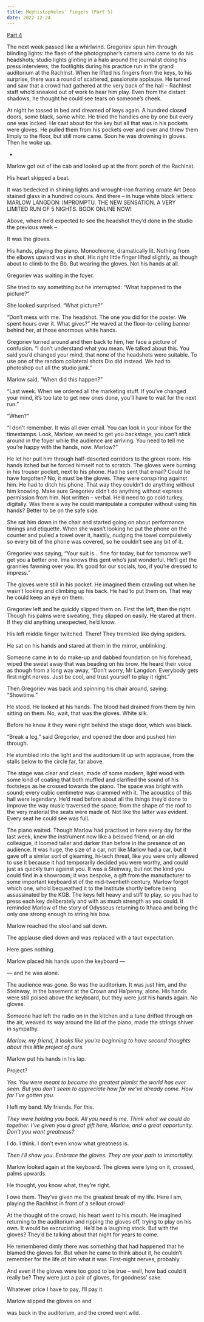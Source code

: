 ```yaml
---
title: Mephistopheles' Fingers (Part 5)
date: 2022-12-24
---
```


<a href="./mephistopheles-fingers-4">Part 4</a>

The next week passed like a whirlwind. Gregoriev spun him through blinding lights: the flash of the photographer’s camera who came to do his headshots; studio lights glinting in a halo around the journalist doing his press interviews; the footlights during his practice run in the grand auditorium at the RachInst. When he lifted his fingers from the keys, to his surprise, there was a round of scattered, passionate applause. He turned and saw that a crowd had gathered at the very back of the hall – RachInst staff who’d sneaked out of work to hear him play. Even from the distant shadows, he thought he could see tears on someone’s cheek.

At night he tossed in bed and dreamed of keys again. A hundred closed doors, some black, some white. He tried the handles one by one but every one was locked. He cast about for the key but all that was in his pockets were gloves. He pulled them from his pockets over and over and threw them limply to the floor, but still more came. Soon he was drowning in gloves. Then he woke up.

*

Marlow got out of the cab and looked up at the front porch of the RachInst.

His heart skipped a beat.

It was bedecked in shining lights and wrought-iron framing ornate Art Deco stained glass in a hundred colours. And there – in huge white block letters: MARLOW LANGDON: IMPROMPTU. THE NEW SENSATION. A VERY LIMITED RUN OF 5 NIGHTS. BOOK ONLINE NOW!

Above, where he’d expected to see the headshot they’d done in the studio the previous week –

It was the gloves.

His hands, playing the piano. Monochrome, dramatically lit. Nothing from the elbows upward was in shot. His right little finger lifted slightly, as though about to climb to the Bb. But wearing the gloves. Not his hands at all.

 Gregoriev was waiting in the foyer.

She tried to say something but he interrupted: “What happened to the picture?”

She looked surprised. “What picture?”

“Don’t mess with me. The headshot. The one you did for the poster. We spent hours over it. What gives?” He waved at the floor-to-ceiling banner behind her, at those enormous white hands.

Gregoriev turned around and then back to him, her face a picture of confusion. “I don’t understand what you mean. We talked about this. You said you’d changed your mind, that none of the headshots were suitable. To use one of the random collateral shots Dio did instead. We had to photoshop out all the studio junk.”

Marlow said, “When did this happen?”

“Last week. When we ordered all the marketing stuff. If you’ve changed your mind, it’s too late to get new ones done, you’ll have to wait for the next run.”

“When?”

“I don’t remember. It was all over email. You can look in your inbox for the timestamps. Look, Marlow, we need to get you backstage, you can’t stick around in the foyer while the audience are arriving. You need to tell me you’re happy with the hands, now. Marlow?”

He let her pull him through half-deserted corridors to the green room. His hands itched but he forced himself not to scratch. The gloves were burning in his trouser pocket, next to his phone. Had he sent that email? Could he have forgotten? No, it must be the gloves. They were conspiring against him. He had to ditch his phone. That way they couldn’t do anything without him knowing. Make sure Gregoriev didn’t do anything without express permission from him. Not written – verbal. He’d need to go cold turkey, digitally. Was there a way he could manipulate a computer without using his hands? Better to be on the safe side.

She sat him down in the chair and started going on about performance timings and etiquette. When she wasn’t looking he put the phone on the counter and pulled a towel over it, hastily, nudging the towel compulsively so every bit of the phone was covered, so he couldn’t see any bit of it.

Gregoriev was saying, “Your suit is... fine for today, but for tomorrow we’ll get you a better one. Ima knows this gent who’s just wonderful. He’ll get the grannies fawning over you. It’s good for our socials, too, if you’re dressed to impress.”

The gloves were still in his pocket. He imagined them crawling out when he wasn’t looking and climbing up his back. He had to put them on. That way he could keep an eye on them.

Gregoriev left and he quickly slipped them on. First the left, then the right. Though his palms were sweating, they slipped on easily. He stared at them. If they did anything unexpected, he’d know.

His left middle finger twitched. There! They trembled like dying spiders.

He sat on his hands and stared at them in the mirror, unblinking.

Someone came in to do make-up and dabbed foundation on his forehead, wiped the sweat away that was beading on his brow. He heard their voice as though from a long way away, “Don’t worry, Mr Langdon. Everybody gets first night nerves. Just be cool, and trust yourself to play it right.”

Then Gregoriev was back and spinning his chair around, saying: “Showtime.”

He stood. He looked at his hands. The blood had drained from them by him sitting on them. No, wait, that was the gloves. White silk.

Before he knew it they were right behind the stage door, which was black.

“Break a leg,” said Gregoriev, and opened the door and pushed him through.

He stumbled into the light and the auditorium lit up with applause, from the stalls below to the circle far, far above.

The stage was clear and clean, made of some modern, light wood with some kind of coating that both muffled and clarified the sound of his footsteps as he crossed towards the piano. The space was bright with sound; every cubic centimetre was crammed with it. The acoustics of this hall were legendary. He’d read before about all the things they’d done to improve the way music traversed the space; from the shape of the roof to the very material the seats were made of. Not like the latter was evident. Every seat he could see was full.

The piano waited. Though Marlow had practised in here every day for the last week, knew the instrument now like a beloved friend, or an old colleague, it loomed taller and darker than before in the presence of an audience. It was huge, the size of a car, not like Marlow had a car, but it gave off a similar sort of gleaming, hi-tech threat, like you were only allowed to use it because it had temporarily decided you were worthy, and could just as quickly turn against you. It was a Steinway, but not the kind you could find in a showroom; it was bespoke, a gift from the manufacturer to some important keyboardist of the mid-twentieth century, Marlow forgot which one, who’d bequeathed it to the Institute shortly before being assassinated by the KGB. The keys felt heavy and stiff to play, so you had to press each key deliberately and with as much strength as you could. It reminded Marlow of the story of Odysseus returning to Ithaca and being the only one strong enough to string his bow.

Marlow reached the stool and sat down.

The applause died down and was replaced with a taut expectation.

Here goes nothing.

Marlow placed his hands upon the keyboard &mdash;

&mdash; and he was alone.

The audience was gone. So was the auditorium. It was just him, and the Steinway, in the basement at the Crown and Ha’penny, alone. His hands were still poised above the keyboard, but they were just his hands again. No gloves.

Someone had left the radio on in the kitchen and a tune drifted through on the air, weaved its way around the lid of the piano, made the strings shiver in sympathy.

_Marlow, my friend, it looks like you’re beginning to have second thoughts about this little project of ours._

Marlow put his hands in his lap.

Project?

_Yes. You were meant to become the greatest pianist the world has ever seen. But you don’t seem to appreciate how far we’ve already come. How far I’ve gotten you._

I left my band. My friends. For this.

_They were holding you back. All you need is me. Think what we could do together. I’ve given you a great gift here, Marlow, and a great opportunity. Don’t you want greatness?_

I do. I think. I don’t even know what greatness is.

_Then I’ll show you. Embrace the gloves. They are your path to immortality._

Marlow looked again at the keyboard. The gloves were lying on it, crossed, palms upwards.

He thought, you know what, they’re right.

I owe them. They’ve given me the greatest break of my life. Here I am, playing the RachInst in front of a sellout crowd!

At the thought of the crowd, his heart went to his mouth. He imagined returning to the auditorium and ripping the gloves off, trying to play on his own. It would be excruciating. He’d be a laughing stock. But with the gloves? They’d be talking about that night for years to come.

He remembered dimly there was something that had happened that he blamed the gloves for. But when he came to think about it, he couldn’t remember for the life of him what it was. First-night nerves, probably.

And even if the gloves were too good to be true – well, how bad could it really be? They were just a pair of gloves, for goodness’ sake.

Whatever price I have to pay, I’ll pay it. 

Marlow slipped the gloves on and

was back in the auditorium, and the crowd went wild.
